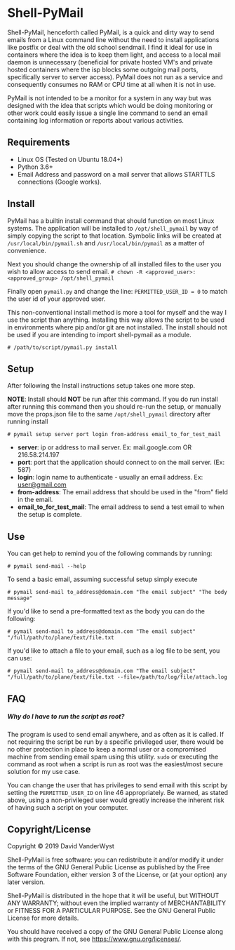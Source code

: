 # Shell-PyMail

Shell-PyMail, henceforth called PyMail, is a quick and dirty way to send emails from a Linux command line without the need to install applications like postfix or deal with the old school sendmail. I find it ideal for use in containers where the idea is to keep them light, and access to a local mail daemon is unnecessary (beneficial for private hosted VM's and private hosted containers where the isp blocks some outgoing mail ports, specifically server to server access). PyMail does not run as a service and consequently consumes no RAM or CPU time at all when it is not in use.

PyMail is not intended to be a monitor for a system in any way but was designed with the idea that scripts which would be doing monitoring or other work could easily issue a single line command to send an email containing log information or reports about various activities.

## Requirements

- Linux OS (Tested on Ubuntu 18.04+)
- Python 3.6+
- Email Address and password on a mail server that allows STARTTLS connections (Google works).

## Install

PyMail has a builtin install command that should function on most Linux systems. The application will be installed to `/opt/shell_pymail` by way of simply copying the script to that location. Symbolic links will be created at `/usr/local/bin/pymail.sh` and `/usr/local/bin/pymail` as a matter of convenience.

Next you should change the ownership of all installed files to the user you wish to allow access to send email. `# chown -R <approved_user>:<approved_group> /opt/shell_pymail`

Finally open `pymail.py` and change the line: `PERMITTED_USER_ID = 0` to match the user id of your approved user.

This non-conventional install method is more a tool for myself and the way I use the script than anything. Installing this way allows the script to be used in environments where pip and/or git are not installed. The install should not be used if you are intending to import shell-pymail as a module.

`# /path/to/script/pymail.py install` 

## Setup

After following the Install instructions setup takes one more step.

**NOTE**: Install should **NOT** be run after this command. If you do run install after running this command then you should re-run the setup, or manually move the props.json file to the same `/opt/shell_pymail` directory after running install

`# pymail setup server port login from-address email_to_for_test_mail`

- **server**: ip or address to mail server. Ex: mail.google.com OR 216.58.214.197
- **port**: port that the application should connect to on the mail server. (Ex: 587)
- **login**: login name to authenticate - usually an email address. Ex: user@gmail.com
- **from-address**: The email address that should be used in the "from" field in the email.
- **email_to_for_test_mail**: The email address to send a test email to when the setup is complete.

## Use

You can get help to remind you of the following commands by running:

`# pymail send-mail --help`

To send a basic email, assuming successful setup simply execute

`# pymail send-mail to_address@domain.com "The email subject" "The body message"`

If you'd like to send a pre-formatted text as the body you can do the following:

`# pymail send-mail to_address@domain.com "The email subject" "/full/path/to/plane/text/file.txt`

If you'd like to attach a file to your email, such as a log file to be sent, you can use:

`# pymail send-mail to_address@domain.com "The email subject" "/full/path/to/plane/text/file.txt --file=/path/to/log/file/attach.log`

## FAQ

##### Why do I have to run the script as root?

The program is used to send email anywhere, and as often as it is called. If not requiring the script be run by a specific privileged user, there would be no other protection in place to keep a normal user or a compromised machine from sending email spam using this utility. `sudo` or executing the command as root when a script is run as root was the easiest/most secure solution for my use case.

You can change the user that has privileges to send email with this script by setting the `PERMITTED_USER_ID` on line 46 appropriately. Be warned, as stated above, using a non-privileged user would greatly increase the inherent risk of having such a script on your computer.

## Copyright/License

Copyright © 2019  David VanderWyst

Shell-PyMail is free software: you can redistribute it and/or modify
it under the terms of the GNU General Public License as published by
the Free Software Foundation, either version 3 of the License, or
(at your option) any later version.

Shell-PyMail is distributed in the hope that it will be useful,
but WITHOUT ANY WARRANTY; without even the implied warranty of
MERCHANTABILITY or FITNESS FOR A PARTICULAR PURPOSE.  See the
GNU General Public License for more details.

You should have received a copy of the GNU General Public License
along with this program.  If not, see <https://www.gnu.org/licenses/>.
